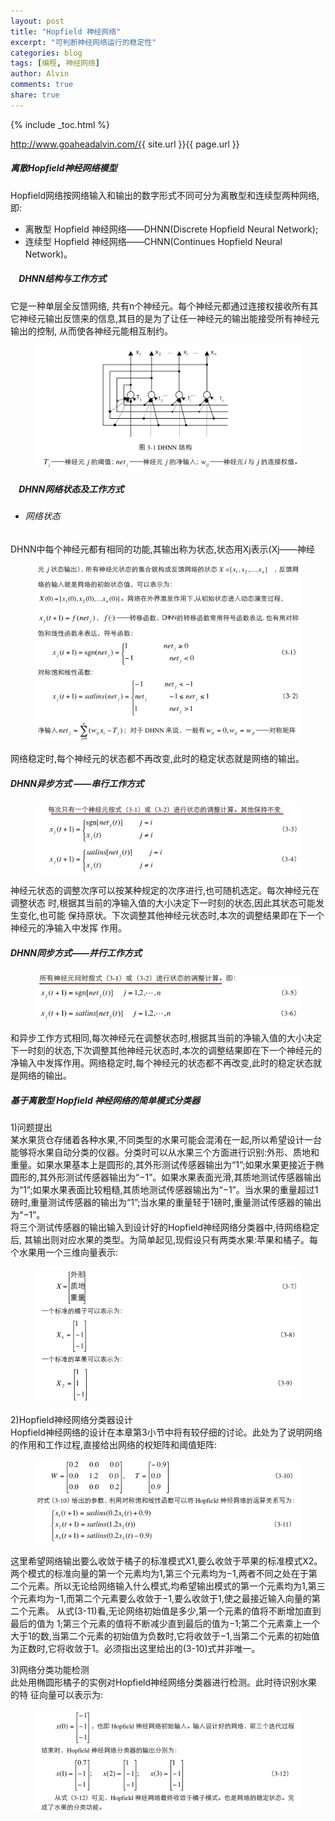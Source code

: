 ```yaml
---
layout: post
title: "Hopfield 神经网络"
excerpt: "可判断神经网络运行的稳定性"
categories: blog
tags: [编程, 神经网络]
author: Alvin
comments: true
share: true
---
```

{% include _toc.html %}

http://www.goaheadalvin.com/{{ site.url }}{{ page.url }}

##### 离散Hopfield神经网络模型   

Hopfield网络按网络输入和输出的数字形式不同可分为离散型和连续型两种网络,即:  
  
- 离散型 Hopfield 神经网络——DHNN(Discrete Hopfield Neural Network);  
- 连续型 Hopfield 神经网络——CHNN(Continues Hopfield Neural Network)。  

##### &nbsp;&nbsp;&nbsp;&nbsp;DHNN结构与工作方式  
它是一种单层全反馈网络, 共有n个神经元。每个神经元都通过连接权接收所有其它神经元输出反馈来的信息,其目的是为了让任一神经元的输出能接受所有神经元输出的控制, 从而使各神经元能相互制约。 
<figure >
<img src="/postimage/AI3/h1.png" >
</figure>

##### &nbsp;&nbsp;&nbsp;&nbsp;DHNN网络状态及工作方式   
- ###### 网络状态   
DHNN中每个神经元都有相同的功能,其输出称为状态,状态用Xj表示(Xj——神经
<figure >
<img src="/postimage/AI3/h2.png" >
</figure>  
网络稳定时,每个神经元的状态都不再改变,此时的稳定状态就是网络的输出。   

##### DHNN异步方式 ——串行工作方式  
<figure >
<img src="/postimage/AI3/h3.png" >
</figure>
神经元状态的调整次序可以按某种规定的次序进行,也可随机选定。每次神经元在调整状态 时,根据其当前的净输入值的大小决定下一时刻的状态,因此其状态可能发生变化,也可能 保持原状。下次调整其他神经元状态时,本次的调整结果即在下一个神经元的净输入中发挥 作用。  
 
##### DHNN同步方式——并行工作方式  
<figure >
<img src="/postimage/AI3/h4.png" >
</figure>   
和异步工作方式相同,每次神经元在调整状态时,根据其当前的净输入值的大小决定下一时刻的状态,下次调整其他神经元状态时,本次的调整结果即在下一个神经元的净输入中发挥作用。网络稳定时,每个神经元的状态都不再改变,此时的稳定状态就是网络的输出。  

##### 基于离散型 Hopfield 神经网络的简单模式分类器  
1)问题提出  
某水果货仓存储着各种水果,不同类型的水果可能会混淆在一起,所以希望设计一台
能够将水果自动分类的仪器。分类时可以从水果三个方面进行识别:外形、质地和重量。如果水果基本上是圆形的,其外形测试传感器输出为“1”;如果水果更接近于椭圆形的,其外形测试传感器输出为“−1”。如果水果表面光滑,其质地测试传感器输出为“1”;如果水果表面比较粗糙,其质地测试传感器输出为“−1”。当水果的重量超过1 磅时,重量测试传感器的输出为“1”;当水果的重量轻于1磅时,重量测试传感器的输出为“−1”。  
将三个测试传感器的输出输入到设计好的Hopfield神经网络分类器中,待网络稳定后, 其输出则对应水果的类型。为简单起见,现假设只有两类水果:苹果和橘子。每个水果用一个三维向量表示:  
<figure >
<img src="/postimage/AI3/h5.png" >
</figure>   

2)Hopfield神经网络分类器设计   
Hopfield神经网络的设计在本章第3小节中将有较仔细的讨论。此处为了说明网络的作用和工作过程,直接给出网络的权矩阵和阈值矩阵:  
<figure >
<img src="/postimage/AI3/h6.png" >
</figure>  
这里希望网络输出要么收敛于橘子的标准模式X1,要么收敛于苹果的标准模式X2。两个模式的标准向量的第一个元素均为1,第三个元素均为−1,两者不同之处在于第二个元素。所以无论给网络输入什么模式,均希望输出模式的第一个元素均为1,第三个元素均为−1,而第二个元素要么收敛于−1,要么收敛于1,使之最接近输入向量的第二个元素。  
从式(3-11)看,无论网络初始值是多少,第一个元素的值将不断增加直到最后的值为 1;第三个元素的值将不断减少直到最后的值为−1;第二个元素乘上一个大于1的数,当第二个元素的初始值为负数时,它将收敛于−1,当第二个元素的初始值为正数时,它将收敛于1。必须指出这里给出的(3-10)式并非唯一。 

3)网络分类功能检测  
此处用椭圆形橘子的实例对Hopfield神经网络分类器进行检测。此时待识别水果的特 征向量可以表示为:   
<figure >
<img src="/postimage/AI3/h7.png">
</figure>








&nbsp;   
&nbsp;  

<!-- 多说评论框 start -->
<div class="ds-thread" data-thread-key="HOPFIELD" data-title="HOPFIELD" ></div>
<!-- 多说评论框 end -->
<!-- 多说公共JS代码 start (一个网页只需插入一次) -->
<script type="text/javascript">
var duoshuoQuery = {short_name:"goaheadalvin"};
(function() {
var ds = document.createElement('script');
ds.type = 'text/javascript';ds.async = true;
ds.src = (document.location.protocol == 'https:' ? 'https:' : 'http:') + '//static.duoshuo.com/embed.js';
ds.charset = 'UTF-8';
(document.getElementsByTagName('head')[0] 
|| document.getElementsByTagName('body')[0]).appendChild(ds);
})();
</script>
<!-- 多说公共JS代码 end -->